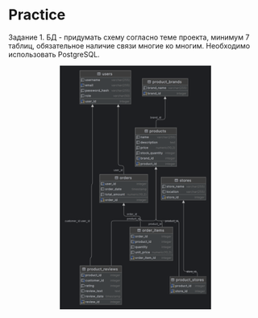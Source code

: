 # Practice

Задание 1. БД - придумать схему согласно теме проекта, 
минимум 7 таблиц, обязательное наличие связи многие ко многим. 
Необходимо использовать PostgreSQL.


<p align="center">
    <img width="300px" src="Scheme.png" alt="DB">
</p>